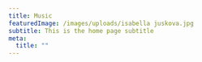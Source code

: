 ```yaml
---
title: Music
featuredImage: /images/uploads/isabella juskova.jpg
subtitle: This is the home page subtitle
meta:
  title: ""
---
```

